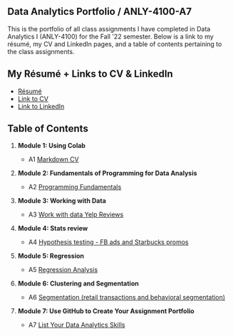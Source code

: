 ## Data Analytics Portfolio / ANLY-4100-A7

This is the portfolio of all class assignments I have completed in Data Analytics I (ANLY-4100) for the Fall '22 semester. Below is a link to my résumé, my CV and LinkedIn pages, and a table of contents pertaining to the class assignments.

## My Résumé + Links to CV & LinkedIn
- [Résumé](https://colab.research.google.com/drive/1nBtYDGlYerUZkZv6NrtSzjDrndEQ4tx7?usp=drive_open)
- [Link to CV](https://colab.research.google.com/drive/1nBtYDGlYerUZkZv6NrtSzjDrndEQ4tx7?usp=drive_open)
- [Link to LinkedIn](https://www.linkedin.com/in/cameron-chambers-174b051a6/)

## Table of Contents
1. **Module 1: Using Colab**
   - A1 [Markdown CV](https://colab.research.google.com/drive/1nBtYDGlYerUZkZv6NrtSzjDrndEQ4tx7?usp=drive_open)
   
2. **Module 2: Fundamentals of Programming for Data Analysis**
   - A2 [Programming Fundamentals](https://colab.research.google.com/drive/1PQ5CVrANt0m33tvDSQb_IR-dZHOuYoSF?usp=drive_open)
   
3. **Module 3: Working with Data**
   - A3 [Work with data Yelp Reviews](https://colab.research.google.com/drive/1qKmAnOUH6GIQsggGcIUqt7Vo5MUQ6dWO?usp=drive_open)
  
4. **Module 4: Stats review**
   - A4 [Hypothesis testing - FB ads and Starbucks promos](https://colab.research.google.com/drive/1o6SuWrvtSkrHTlr_exX_CdG0LjJHplCU?usp=drive_open)

5. **Module 5: Regression**
   - A5 [Regression Analysis](https://colab.research.google.com/drive/1QKxxf4m4_GN0CuJ0ASjJt6SYc1Ze4fS6?usp=drive_open)

6. **Module 6: Clustering and Segmentation**
   - A6 [Segmentation (retail transactions and behavioral segmentation)](https://colab.research.google.com/drive/1NhfBFxOQlRc71IYmmhrKIlaR-wpzRZc1?usp=drive_open)
   
7. **Module 7: Use GitHub to Create Your Assignment Portfolio**
    - A7 [List Your Data Analytics Skills](https://github.com/cham24/ANLY-4100-A7)
